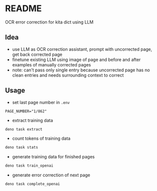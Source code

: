 # README

OCR error correction for kita dict using LLM



## Idea

- use LLM as OCR correction assistant, prompt with uncorrected page, get back corrected page
- finetune existing LLM using image of page and before and after examples of manually corrected pages
- note: can't pass only single entry because uncorrected page has no clean entries and needs surrounding context to correct



## Usage

- set last page number in `.env`

```
PAGE_NUMBER="1/862"
```

- extract training data

```sh
deno task extract
```

- count tokens of training data

```sh
deno task stats
```

- generate training data for finished pages

```sh
deno task train_openai
```

- generate error correction of next page

```sh
deno task complete_openai
```

